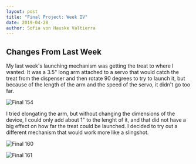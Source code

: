 ```yaml
---
layout: post
title: "Final Project: Week IV"
date: 2019-04-28
author: Sofia von Hauske Valtierra
---
```



## Changes From Last Week

My last week's launching mechanism was getting the treat to where I wanted. It was a 3.5" long arm attached to a servo that would catch the treat from the dispenser and then rotate 90 degrees to try to launch it, but because of the length of the arm and the speed of the servo, it didn't go too far.

![Final 154](https://user-images.githubusercontent.com/43420227/56630687-2bb85c80-6620-11e9-8a70-642ccc922078.jpg)

I tried elongating the arm, but without changing the dimensions of the device, I could only add about 1" to the lenght of it, and that did not have a big effect on how far the treat could be launched. I decided to try out a different mechanism that would work more like a slingshot. 

![Final 160](https://user-images.githubusercontent.com/43420227/56871471-7bb26d00-69ec-11e9-8559-290a2372c752.jpg)

![Final 161](https://user-images.githubusercontent.com/43420227/56871472-7bb26d00-69ec-11e9-8e26-6f08eca9d3c5.jpg)

